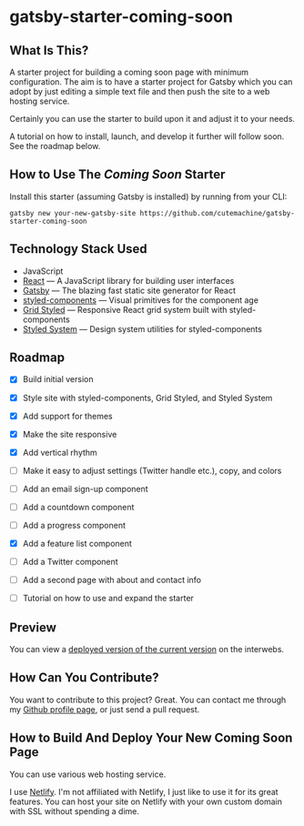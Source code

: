 # gatsby-starter-coming-soon

## What Is This?

A starter project for building a coming soon page with minimum configuration. The aim is to have a starter project for Gatsby which you can adopt by just editing a simple text file and then push the site to a web hosting service.

Certainly you can use the starter to build upon it and adjust it to your needs.

A tutorial on how to install, launch, and develop it further will follow soon. See the roadmap below.


## How to Use The *Coming Soon* Starter

Install this starter (assuming Gatsby is installed) by running from your CLI:

```
gatsby new your-new-gatsby-site https://github.com/cutemachine/gatsby-starter-coming-soon
```


## Technology Stack Used

- JavaScript
- [React](https://reactjs.org) — A JavaScript library for building user interfaces
- [Gatsby](https://www.gatsbyjs.org) — The blazing fast static site generator for React
- [styled-components](https://www.styled-components.com) — Visual primitives for the component age
- [Grid Styled](http://jxnblk.com/grid-styled/) — Responsive React grid system built with styled-components
- [Styled System](http://jxnblk.com/styled-system/) — Design system utilities for styled-components


## Roadmap

- [x] Build initial version
- [x] Style site with styled-components, Grid Styled, and Styled System
- [x] Add support for themes
- [x] Make the site responsive
- [x] Add vertical rhythm
- [ ] Make it easy to adjust settings (Twitter handle etc.), copy, and colors
- [ ] Add an email sign-up component
- [ ] Add a countdown component
- [ ] Add a progress component
- [x] Add a feature list component
- [ ] Add a Twitter component
- [ ] Add a second page with about and contact info
- [ ] Tutorial on how to use and expand the starter


## Preview

You can view a [deployed version of the current version](http://compassionate-shockley-54aae9.netlify.com) on the interwebs.


## How Can You Contribute?

You want to contribute to this project? Great. You can contact me through my [Github profile page](https://github.com/cutemachine), or just send a pull request.


## How to Build And Deploy Your New Coming Soon Page

You can use various web hosting service.

I use [Netlify](https://www.netlify.com). I'm not affiliated with Netlify, I just like to use it for its great features. You can host your site on Netlify with your own custom domain with SSL without spending a dime.


